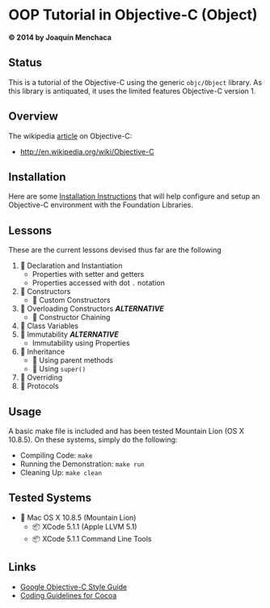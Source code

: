 # OOP Tutorial in Objective-C (Object)
**© 2014 by Joaquín Menchaca**

## Status

This is a tutorial of the Objective-C using the generic `objc/Object` library.  As this library is antiquated, it uses the limited features Objective-C version 1.

## Overview

The wikipedia [article](http://en.wikipedia.org/wiki/Objective-C) on Objective-C:

* http://en.wikipedia.org/wiki/Objective-C

## Installation

Here are some [Installation Instructions](INSTALL.md) that will help configure and setup an Objective-C environment with the Foundation Libraries.  
## Lessons

These are the current lessons devised thus far are the following

 1. :green_book: Declaration and Instantiation
    * Properties with setter and getters
    * Properties accessed with dot `.` notation
 2. :green_book: Constructors
    * :page_facing_up: Custom Constructors
 3. :closed_book: Overloading Constructors ***ALTERNATIVE***
    * :page_facing_up: Constructor Chaining
 4. :green_book: Class Variables
 5. :closed_book: Immutability ***ALTERNATIVE***
    * Immutability using Properties
 6. :green_book: Inheritance
    * :page_facing_up: Using parent methods
    * :page_facing_up: Using `super()`
 7. :green_book: Overriding
 8. :green_book: Protocols

## Usage

A basic make file is included and has been tested Mountain Lion (OS X 10.8.5).  On these systems, simply do the following:

* Compiling Code: `make`
* Running the Demonstration: `make run`
* Cleaning Up: `make clean`

## Tested Systems

* :dvd: Mac OS X 10.8.5 (Mountain Lion)
  * :package:  XCode 5.1.1 (Apple LLVM 5.1)
  * :package:  XCode 5.1.1 Command Line Tools

## Links

* [Google Objective-C Style Guide](http://google-styleguide.googlecode.com/svn/trunk/objcguide.xml)  
* [Coding Guidelines for Cocoa](https://developer.apple.com/library/mac/documentation/Cocoa/Conceptual/CodingGuidelines/CodingGuidelines.pdf)
